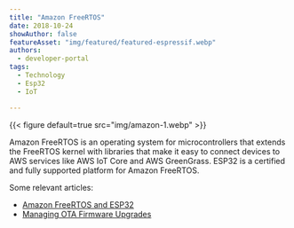 ```yaml
---
title: "Amazon FreeRTOS"
date: 2018-10-24
showAuthor: false
featureAsset: "img/featured/featured-espressif.webp"
authors:
  - developer-portal
tags:
  - Technology
  - Esp32
  - IoT

---
```

{{< figure
    default=true
    src="img/amazon-1.webp"
    >}}

Amazon FreeRTOS is an operating system for microcontrollers that extends the FreeRTOS kernel with libraries that make it easy to connect devices to AWS services like AWS IoT Core and AWS GreenGrass. ESP32 is a certified and fully supported platform for Amazon FreeRTOS.

Some relevant articles:

- [Amazon FreeRTOS and ESP32](/blog/amazon-freertos-esp32-support)
- [Managing OTA Firmware Upgrades](/blog/esp32-ota-updates-amazon-freertos)

